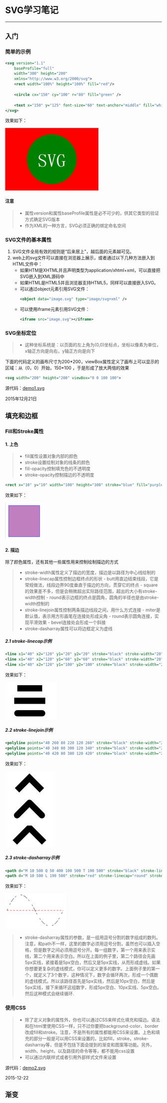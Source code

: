 # SVG学习笔记

------
## 入门
### 简单的示例
```xml
<svg version="1.1"
    baseProfile="full"
    width="300" height="200"
    xmlns="http://www.w3.org/2000/svg">
    <rect width="100%" height="100%" fill="red"/>

    <circle cx="150" cy="100" r="80" fill="green" />

    <text x="150" y="125" font-size="60" text-anchor="middle" fill="white">SVG</text>
</svg>
```
效果如下：

![demo1](img/demo1.png)

#### 注意
> * 属性version和属性baseProfile属性是必不可少的，供其它类型的验证方式确定SVG版本
> * 作为XML的一种方言，SVG必须正确的绑定命名空间

### SVG文件的基本属性
1. SVG文件全局有效的规则是“后来居上”，越后面的元素越可见。
2. web上的svg文件可以直接在浏览器上展示，或者通过以下几种方法嵌入到HTML文件中：
    - 如果HTM是XHTML并且声明类型为application/xhtml+xml，可以直接把SVG嵌入到XML源码中
    - 如果HTML是HTML5并且浏览器支持HTML5，同样可以直接嵌入SVG。
    - 可以通过object元素引用SVG文件：
        ```xml
        <object data="image.svg" type="image/svg+xml" />
        ```
    - 可以使用iframe元素引用SVG文件：
        ```xml
        <iframe src="image.svg"></iframe>
        ```

### SVG坐标定位
> * 这种坐标系统是：以页面的左上角为(0,0)坐标点，坐标以像素为单位，x轴正方向是向右，y轴正方向是向下

下面的代码定义的画布尺寸为200\*200，viewBox属性定义了画布上可以显示的区域：从（0，0）开始，150\*100 ，于是形成了放大两倍的效果
```xml
<svg width="200" height="200" viewBox="0 0 100 100">
```
源代码：[demo1.svg](demo/demo1.svg)

2015年12月21日

## 填充和边框
### Fill和Stroke属性
#### 1. 上色
> * fill属性设置对象内部的颜色
> * stroke设置绘制对象的线条的颜色
> * fill-opacity控制填充色的不透明度
> * stroke-opacity控制描边的不透明度

```xml
<rect x="10" y="10" width="100" height="100" stroke="blue" fill="purple" fill-opacity="0.5" stroke-opacity="0.8" />
```
效果如下：

![demo2](img/demo2.png)

#### 2. 描边
除了颜色属性，还有其他一些属性用来控制绘制描边的方式
> * stroke-width属性定义了描边的宽度，描边是以路径为中心线绘制的
> * stroke-linecap属性控制边框终点的形状
    - butt用直边结束线段，它是常规做法，线段边界90度垂直于描边的方向，贯穿它的终点
    - square的效果差不多，但是会稍微超出实际路径范围，超出的大小有stroke-width控制
    - round表示边框的终点是圆角，圆角的半径也是由stroke-width控制的
> * stroke-linejoin属性控制两条描边线段之间，用什么方式连接
    - miter是默认值，表示用方形画笔在连接处形成尖角
    - round表示圆角连接，实现平滑效果
    - bevel连接处会形成一个斜接
> * stroke-dasharray属性可以将边框定义为虚线

##### 2.1 stroke-linecap示例
```xml
<line x1="40" x2="120" y1="20" y2="20" stroke="black" stroke-width="20" stroke-linecap="butt" />
<line x1="40" x2="120" y1="60" y2="60" stroke="black" stroke-width="20" stroke-linecap="square" />
<line x1="40" x2="120" y1="100" y2="100" stroke="black" stroke-width="20" stroke-linecap="round" />
```
效果如下：

![demo2-1](img/demo2-1.png)

##### 2.2 stroke-linejoin示例
```xml
<polyline points="40 260 80 220 120 260" stroke="black" stroke-width="20" stroke-linecap="butt" fill="none" stroke-linejoin="miter" />
<polyline points="40 340 80 300 120 340" stroke="black" stroke-width="20" stroke-linecap="round" stroke-linejoin="round" fill="none"/>
<polyline points="40 420 80 380 120 420" stroke="black" stroke-width="20" fill="none" stroke-linecap="square" stroke-linejoin="bevel"/>
```
效果如下：

![demo2-2](img/demo2-2.png)

##### 2.3 stroke-dasharray示例
```xml
<path d="M 10 500 Q 50 400 100 500 T 190 500" stroke="black" stroke-linecap="round" stroke-dasharray="5,15,5" fill="none" />
<path d="M 10 500 L 190 500" stroke="red" stroke-linecap="round" stroke-width="1" stroke-dasharray="5,5" fill="none"/>
```
效果如下：

![demo2-3](img/demo2-3.png)

> * stroke-dasharray属性的参数，是一组用逗号分割的数字组成的数列。注意，和path不一样，这里的数字必须用逗号分割，虽然也可以插入空格，但是数字之间必须用逗号分开。每一组数字，第一个用来表示实线，第二个用来表示空白。所以在上面的例子里，第二个路径会先画5px实线，紧接着是5px空白，然后又是5px实线，从而形成虚线。如果你想要更复杂的虚线模式，你可以定义更多的数字。上面例子里的第一个，就定义了3个数字，这种情况下，数字会循环两次，形成一个偶数的虚线模式。所以该路径首先是5px实线，然后是10px空白，然后是5px实线，接下来循环这组数字，形成5px空白、10px实线、5px空白。然后这种模式会继续循环.

### 使用CSS
> * 除了定义对象的属性外，你也可以通过CSS来样式化填充和描边。语法和在html里使用CSS一样，只不过你要把background-color、border改成fill和stroke。注意，不是所有的属性都能用CSS来设置。上色和填充的部分一般是可以用CSS来设置的，比如fill，stroke，stroke-dasharray等，但是不包括下面会提到的渐变和图案等功能。另外，width、height，以及路径的命令等等，都不能用css设置
> * 可以通过内联样式或者引用外部样式文件来设置

源代码：[demo2.svg](demo/demo2.svg)

2015-12-22

## 渐变




